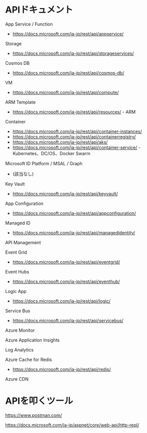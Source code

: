 # APIドキュメント

App Service / Function

- https://docs.microsoft.com/ja-jp/rest/api/appservice/

Storage

- https://docs.microsoft.com/ja-jp/rest/api/storageservices/

Cosmos DB

- https://docs.microsoft.com/ja-jp/rest/api/cosmos-db/

VM

- https://docs.microsoft.com/ja-jp/rest/api/compute/

ARM Template

- https://docs.microsoft.com/ja-jp/rest/api/resources/ - ARM

Container

- https://docs.microsoft.com/ja-jp/rest/api/container-instances/
- https://docs.microsoft.com/ja-jp/rest/api/containerregistry/
- https://docs.microsoft.com/ja-jp/rest/api/aks/
- https://docs.microsoft.com/ja-jp/rest/api/container-service/ -  Kubernetes、DC/OS、Docker Swarm

Microsoft ID Platform / MSAL / Graph

- (該当なし)

Key Vault

- https://docs.microsoft.com/ja-jp/rest/api/keyvault/

App Configuration

- https://docs.microsoft.com/ja-jp/rest/api/appconfiguration/

Managed ID

- https://docs.microsoft.com/ja-jp/rest/api/managedidentity/

API Management

Event Grid

- https://docs.microsoft.com/ja-jp/rest/api/eventgrid/

Event Hubs

- https://docs.microsoft.com/ja-jp/rest/api/eventhub/

Logic App

- https://docs.microsoft.com/ja-jp/rest/api/logic/

Service Bus

- https://docs.microsoft.com/ja-jp/rest/api/servicebus/

Azure Monitor

Azure Application Insights

Log Analytics

Azure Cache for Redis

- https://docs.microsoft.com/ja-jp/rest/api/redis/

Azure CDN


# APIを叩くツール

https://www.postman.com/

https://docs.microsoft.com/ja-jp/aspnet/core/web-api/http-repl/

